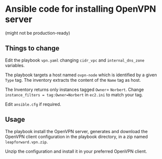 # Ansible code for installing OpenVPN server

(might not be production-ready)

## Things to change

Edit the playbook `vpn.yaml` changing `cidr_vpc` and `internal_dns_zone` variables.

The playbook targets a host named `ovpn-node` which is identified by a given `Type` tag. The inventory extracts the content of the `Name` tag as host.

The Inventory returns only instances tagged `Owner`= `Norbert`. Change `instance_filters = tag:Owner=Norbert` in `ec2.ini` to match your tag.

Edit `ansible.cfg` if required.

## Usage

The playbook install the OpenVPN server, generates and download the OpenVPN client configuration in the playbook directory, in a zip named `leapforward.vpn.zip`.

Unzip the configuration and install it in your preferred OpenVPN client.
